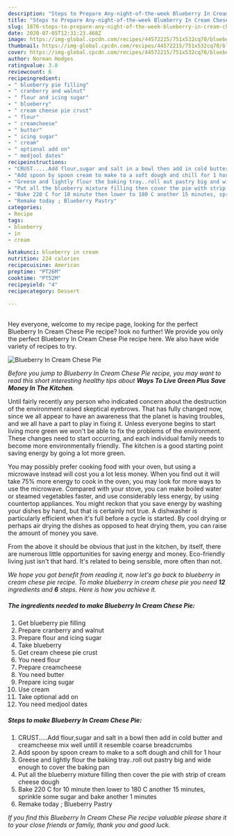 ```yaml
---
description: "Steps to Prepare Any-night-of-the-week Blueberry In Cream Chese Pie"
title: "Steps to Prepare Any-night-of-the-week Blueberry In Cream Chese Pie"
slug: 1876-steps-to-prepare-any-night-of-the-week-blueberry-in-cream-chese-pie
date: 2020-07-05T12:31:23.468Z
image: https://img-global.cpcdn.com/recipes/44572215/751x532cq70/blueberry-in-cream-chese-pie-recipe-main-photo.jpg
thumbnail: https://img-global.cpcdn.com/recipes/44572215/751x532cq70/blueberry-in-cream-chese-pie-recipe-main-photo.jpg
cover: https://img-global.cpcdn.com/recipes/44572215/751x532cq70/blueberry-in-cream-chese-pie-recipe-main-photo.jpg
author: Norman Hodges
ratingvalue: 3.8
reviewcount: 6
recipeingredient:
- " blueberry pie filling"
- " cranberry and walnut"
- " flour and icing sugar"
- " blueberry"
- " cream cheese pie crust"
- " flour"
- " creamcheese"
- " butter"
- " icing sugar"
- " cream"
- " optional add on"
- " medjool dates"
recipeinstructions:
- "CRUST.....Add flour,sugar and salt in a bowl then add in cold butter and creamcheese mix well untill it resemble coarse breadcrumbs"
- "Add spoon by spoon cream to make to a soft dough and chill for 1 hour"
- "Greese and lightly flour the baking tray..roll out pastry big and wide enough to cover the baking pan"
- "Put all the blueberry mixture filling then cover the pie with strip of cream cheese dough"
- "Bake 220 C for 10 minute then lower to 180 C another 15 minutes, sprinkle some sugar and bake another 1 minutes"
- "Remake today ; Blueberry Pastry"
categories:
- Recipe
tags:
- blueberry
- in
- cream

katakunci: blueberry in cream 
nutrition: 224 calories
recipecuisine: American
preptime: "PT26M"
cooktime: "PT52M"
recipeyield: "4"
recipecategory: Dessert

---
```

<br>
Hey everyone, welcome to my recipe page, looking for the perfect Blueberry In Cream Chese Pie recipe? look no further! We provide you only the perfect Blueberry In Cream Chese Pie recipe here. We also have wide variety of recipes to try.
<br>


![Blueberry In Cream Chese Pie](https://img-global.cpcdn.com/recipes/44572215/751x532cq70/blueberry-in-cream-chese-pie-recipe-main-photo.jpg)

<i>Before you jump to Blueberry In Cream Chese Pie recipe, you may want to read this short interesting healthy tips about 
<strong>Ways To Live Green Plus Save Money In The Kitchen</strong>.</i>
</br>

Until fairly recently any person who indicated concern about the destruction of the environment raised skeptical eyebrows. That has fully changed now, since we all appear to have an awareness that the planet is having troubles, and we all have a part to play in fixing it. Unless everyone begins to start living more green we won't be able to fix the problems of the environment. These changes need to start occurring, and each individual family needs to become more environmentally friendly. The kitchen is a good starting point saving energy by going a lot more green.

You may possibly prefer cooking food with your oven, but using a microwave instead will cost you a lot less money. When you find out it will take 75% more energy to cook in the oven, you may look for more ways to use the microwave. Compared with your stove, you can make boiled water or steamed vegetables faster, and use considerably less energy, by using countertop appliances. You might reckon that you save energy by washing your dishes by hand, but that is certainly not true. A dishwasher is particularly efficient when it's full before a cycle is started. By cool drying or perhaps air drying the dishes as opposed to heat drying them, you can raise the amount of money you save.

From the above it should be obvious that just in the kitchen, by itself, there are numerous little opportunities for saving energy and money. Eco-friendly living just isn't that hard. It's related to being sensible, more often than not.


<i>We hope you got benefit from reading it, now let's go back to blueberry in cream chese pie recipe. To make blueberry in cream chese pie you need <strong>12</strong> ingredients and <strong>6</strong> steps. Here is how you achieve it.
</i>

##### The ingredients needed to make Blueberry In Cream Chese Pie:

1. Get  blueberry pie filling
1. Prepare  cranberry and walnut
1. Prepare  flour and icing sugar
1. Take  blueberry
1. Get  cream cheese pie crust
1. You need  flour
1. Prepare  creamcheese
1. You need  butter
1. Prepare  icing sugar
1. Use  cream
1. Take  optional add on
1. You need  medjool dates


##### Steps to make Blueberry In Cream Chese Pie:

1. CRUST.....Add flour,sugar and salt in a bowl then add in cold butter and creamcheese mix well untill it resemble coarse breadcrumbs
1. Add spoon by spoon cream to make to a soft dough and chill for 1 hour
1. Greese and lightly flour the baking tray..roll out pastry big and wide enough to cover the baking pan
1. Put all the blueberry mixture filling then cover the pie with strip of cream cheese dough
1. Bake 220 C for 10 minute then lower to 180 C another 15 minutes, sprinkle some sugar and bake another 1 minutes
1. Remake today ; Blueberry Pastry


<i>If you find this Blueberry In Cream Chese Pie recipe valuable please share it to your close friends or family, thank you and good luck.</i>
